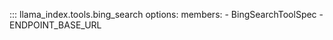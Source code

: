 ::: llama_index.tools.bing_search
    options:
      members:
        - BingSearchToolSpec
        - ENDPOINT_BASE_URL
